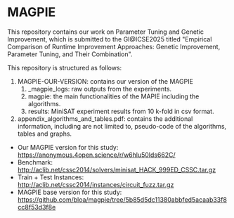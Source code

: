 # MAGPIE

This repository contains our work on Parameter Tuning and Genetic Improvement, which is submitted to the GI@ICSE2025 titled "Empirical Comparison of Runtime Improvement Approaches: Genetic Improvement, Parameter Tuning, and Their Combination".

This repository is structured as follows:
1. MAGPIE-OUR-VERSION: contains our version of the MAGPIE
    1. _magpie_logs: raw outputs from the experiments.
    2. magpie: the main functionalities of the MAPIE including the algorithms.
    3. results: MiniSAT experiment results from 10 k-fold in csv format.
2. appendix_algorithms_and_tables.pdf: contains the additional information, including are not limited to, pseudo-code of the algorithms, tables and graphs.

* Our MAGPIE version for this study: https://anonymous.4open.science/r/w6hlu50lds662C/
* Benchmark: http://aclib.net/cssc2014/solvers/minisat_HACK_999ED_CSSC.tar.gz
* Train + Test Instances: http://aclib.net/cssc2014/instances/circuit_fuzz.tar.gz
* MAGPIE base version for this study: https://github.com/bloa/magpie/tree/5b85d5dc11380abbfed5acaab33f8cc8f53d3f8e